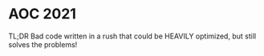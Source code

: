 # AOC 2021

TL;DR Bad code written in a rush that could be HEAVILY optimized, but still solves the problems!
